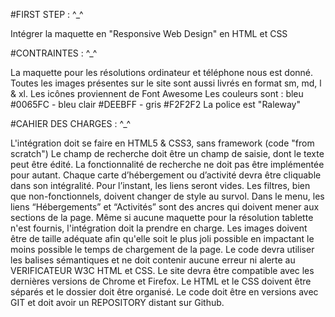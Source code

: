#FIRST STEP : ^_^

Intégrer la maquette en "Responsive Web Design" en HTML et CSS



#CONTRAINTES : ^_^

La maquette pour les résolutions ordinateur et téléphone nous est donné.
Toutes les images présentes sur le site sont aussi livrés en format sm, md, l & xl.
Les icônes proviennent de Font Awesome
Les couleurs sont : bleu #0065FC - bleu clair #DEEBFF - gris #F2F2F2
La police est "Raleway"



#CAHIER DES CHARGES : ^_^

L'intégration doit se faire en HTML5 & CSS3, sans framework (code "from scratch")
Le champ de recherche doit être un champ de saisie, dont le texte peut être édité. La fonctionnalité de recherche ne doit pas être implémentée pour autant.
Chaque carte d’hébergement ou d’activité devra être cliquable dans son intégralité. Pour l’instant, les liens seront vides.
Les filtres, bien que non-fonctionnels, doivent changer de style au survol.
Dans le menu, les liens “Hébergements” et “Activités” sont des ancres qui doivent mener aux sections de la page.
Même si aucune maquette pour la résolution tablette n'est fournis, l'intégration doit la prendre en charge.
Les images doivent être de taille adéquate afin qu'elle soit le plus joli possible en impactant le moins possible le temps de chargement de la page.
Le code devra utiliser les balises sémantiques et ne doit contenir aucune erreur ni alerte au VERIFICATEUR W3C HTML et CSS.
Le site devra être compatible avec les dernières versions de Chrome et Firefox.
Le HTML et le CSS doivent être séparés et le dossier doit être organisé.
Le code doit être en versions avec GIT et doit avoir un REPOSITORY distant sur Github.
